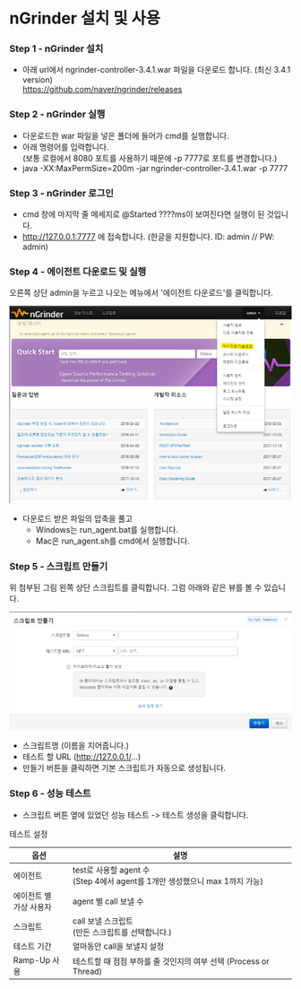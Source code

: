 # nGrinder 설치 및 사용

### Step 1 - nGrinder 설치
* 아래 url에서 ngrinder-controller-3.4.1.war 파일을 다운로드 합니다. (최신 3.4.1 version)<br/>
https://github.com/naver/ngrinder/releases

### Step 2 - nGrinder 실행
* 다운로드한 war 파일을 넣은 폴더에 들어가 cmd를 실행합니다.
* 아래 명령어를 입력합니다.<br/>
(보통 로컬에서 8080 포트를 사용하기 때문에 -p 7777로 포트를 변경합니다.)
* java -XX:MaxPermSize=200m -jar ngrinder-controller-3.4.1.war -p 7777

### Step 3 - nGrinder 로그인
* cmd 창에 마지막 줄 메세지로 @Started ????ms이 보여진다면 실행이 된 것입니다.
* http://127.0.0.1:7777 에 접속합니다. (한글을 지원합니다. ID: admin // PW: admin)

### Step 4 - 에이전트 다운로드 및 실행
오른쪽 상단 admin을 누르고 나오는 메뉴에서 '에이전트 다운로드'를 클릭합니다.

![Download_Agent](./img/AgentDownload.png)

* 다운로드 받은 파일의 압축을 풀고
   * Windows는 run_agent.bat를 실행합니다.
   * Mac은 run_agent.sh를 cmd에서 실행합니다.

### Step 5 - 스크립트 만들기
위 첨부된 그림 왼쪽 상단 스크립트를 클릭합니다. 그럼 아래와 같은 뷰를 볼 수 있습니다.

![Create_Script](./img/MakeScript.png)
   * 스크립트명 (이름을 지어줍니다.)
   * 테스트 할 URL (http://127.0.0.1/...)
* 만들기 버튼을 클릭하면 기본 스크립트가 자동으로 생성됩니다.

### Step 6 - 성능 테스트
* 스크립트 버튼 옆에 있었던 성능 테스트 -> 테스트 생성을 클릭합니다.

테스트 설정

옵션 | 설명
-----|------
에이전트 | test로 사용할 agent 수<br/>(Step 4에서 agent를 1개만 생성했으니 max 1까지 가능)
에이전트 별<br/>가상 사용자 | agent 별 call 보낼 수
스크립트 | call 보낼 스크립트<br/>(만든 스크립트를 선택합니다.)
테스트 기간 | 얼마동안 call을 보낼지 설정
Ramp-Up 사용 | 테스트할 때 점점 부하를 줄 것인지의 여부 선택 (Process or Thread)
